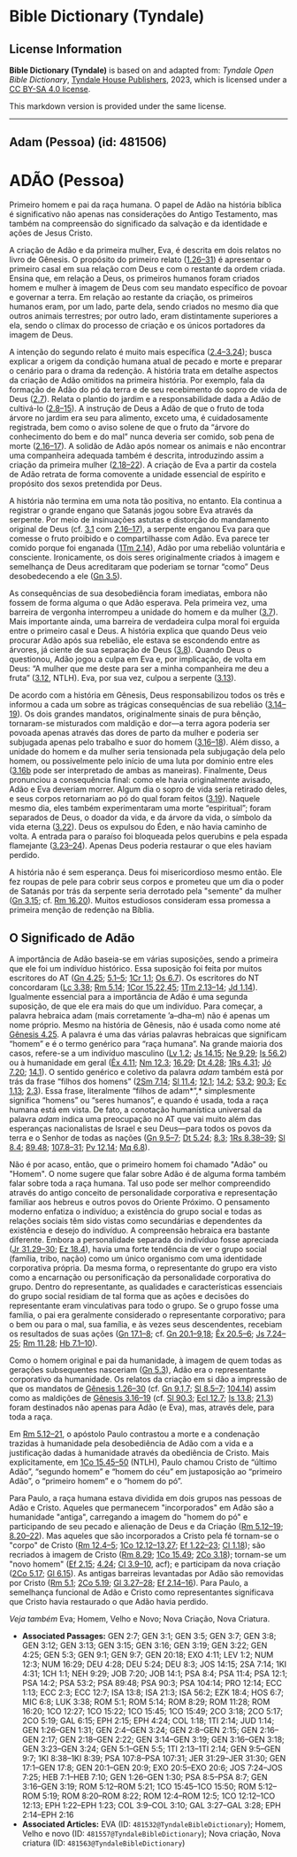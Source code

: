# Bible Dictionary (Tyndale)

## License Information

**Bible Dictionary (Tyndale)** is based on and adapted from: _Tyndale Open Bible Dictionary_, [Tyndale House Publishers](https://tyndaleopenresources.com/), 2023, which is licensed under a [CC BY-SA 4.0 license](https://creativecommons.org/licenses/by-sa/4.0/legalcode.en).

This markdown version is provided under the same license.



--------------------------------

## Adam (Pessoa) (id: 481506)

ADÃO (Pessoa)
=============

Primeiro homem e pai da raça humana. O papel de Adão na história bíblica é significativo não apenas nas considerações do Antigo Testamento, mas também na compreensão do significado da salvação e da identidade e ações de Jesus Cristo.

A criação de Adão e da primeira mulher, Eva, é descrita em dois relatos no livro de Gênesis. O propósito do primeiro relato ([1\.26–31](https://ref.ly/Gen1:26-Gen1:31)) é apresentar o primeiro casal em sua relação com Deus e com o restante da ordem criada. Ensina que, em relação a Deus, os primeiros humanos foram criados homem e mulher à imagem de Deus com seu mandato específico de povoar e governar a terra. Em relação ao restante da criação, os primeiros humanos eram, por um lado, parte dela, sendo criados no mesmo dia que outros animais terrestres; por outro lado, eram distintamente superiores a ela, sendo o clímax do processo de criação e os únicos portadores da imagem de Deus.

A intenção do segundo relato é muito mais específica ([2\.4–3\.24](https://ref.ly/Gen2:4-Gen3:24)); busca explicar a origem da condição humana atual de pecado e morte e preparar o cenário para o drama da redenção. A história trata em detalhe aspectos da criação de Adão omitidos na primeira história. Por exemplo, fala da formação de Adão do pó da terra e de seu recebimento do sopro de vida de Deus ([2\.7](https://ref.ly/Gen2:7)). Relata o plantio do jardim e a responsabilidade dada a Adão de cultivá\-lo ([2\.8–15](https://ref.ly/Gen2:8-Gen2:15)). A instrução de Deus a Adão de que o fruto de toda árvore no jardim era seu para alimento, exceto uma, é cuidadosamente registrada, bem como o aviso solene de que o fruto da “árvore do conhecimento do bem e do mal” nunca deveria ser comido, sob pena de morte ([2\.16–17](https://ref.ly/Gen2:16-Gen2:17)). A solidão de Adão após nomear os animais e não encontrar uma companheira adequada também é descrita, introduzindo assim a criação da primeira mulher ([2\.18–22](https://ref.ly/Gen2:18-Gen2:22)). A criação de Eva a partir da costela de Adão retrata de forma comovente a unidade essencial de espírito e propósito dos sexos pretendida por Deus.

A história não termina em uma nota tão positiva, no entanto. Ela continua a registrar o grande engano que Satanás jogou sobre Eva através da serpente. Por meio de insinuações astutas e distorção do mandamento original de Deus (cf. [3\.1](https://ref.ly/Gen3:1) com [2\.16–17](https://ref.ly/Gen2:16-Gen2:17)), a serpente enganou Eva para que comesse o fruto proibido e o compartilhasse com Adão. Eva parece ter comido porque foi enganada ([1Tm 2\.14](https://ref.ly/1Tim2:14)), Adão por uma rebelião voluntária e consciente. Ironicamente, os dois seres originalmente criados à imagem e semelhança de Deus acreditaram que poderiam se tornar “como” Deus desobedecendo a ele ([Gn 3\.5](https://ref.ly/Gen3:5)).

As consequências de sua desobediência foram imediatas, embora não fossem de forma alguma o que Adão esperava. Pela primeira vez, uma barreira de vergonha interrompeu a unidade do homem e da mulher ([3\.7](https://ref.ly/Gen3:7)). Mais importante ainda, uma barreira de verdadeira culpa moral foi erguida entre o primeiro casal e Deus. A história explica que quando Deus veio procurar Adão após sua rebelião, ele estava se escondendo entre as árvores, já ciente de sua separação de Deus ([3\.8](https://ref.ly/Gen3:8)). Quando Deus o questionou, Adão jogou a culpa em Eva e, por implicação, de volta em Deus: “A mulher que me deste para ser a minha companheira me deu a fruta” ([3\.12](https://ref.ly/Gen3:12), NTLH). Eva, por sua vez, culpou a serpente ([3\.13](https://ref.ly/Gen3:13)).

De acordo com a história em Gênesis, Deus responsabilizou todos os três e informou a cada um sobre as trágicas consequências de sua rebelião ([3\.14–19](https://ref.ly/Gen3:14-Gen3:19)). Os dois grandes mandatos, originalmente sinais de pura bênção, tornaram\-se misturados com maldição e dor—a terra agora poderia ser povoada apenas através das dores de parto da mulher e poderia ser subjugada apenas pelo trabalho e suor do homem ([3\.16–18](https://ref.ly/Gen3:16-Gen3:18)). Além disso, a unidade do homem e da mulher seria tensionada pela subjugação dela pelo homem, ou possivelmente pelo início de uma luta por domínio entre eles ([3\.16b](https://ref.ly/Gen3:16) pode ser interpretado de ambas as maneiras). Finalmente, Deus pronunciou a consequência final: como ele havia originalmente avisado, Adão e Eva deveriam morrer. Algum dia o sopro de vida seria retirado deles, e seus corpos retornariam ao pó do qual foram feitos ([3\.19](https://ref.ly/Gen3:19)). Naquele mesmo dia, eles também experimentaram uma morte “espiritual”; foram separados de Deus, o doador da vida, e da árvore da vida, o símbolo da vida eterna ([3\.22](https://ref.ly/Gen3:22)). Deus os expulsou do Éden, e não havia caminho de volta. A entrada para o paraíso foi bloqueada pelos querubins e pela espada flamejante ([3\.23–24](https://ref.ly/Gen3:23-Gen3:24)). Apenas Deus poderia restaurar o que eles haviam perdido.

A história não é sem esperança. Deus foi misericordioso mesmo então. Ele fez roupas de pele para cobrir seus corpos e prometeu que um dia o poder de Satanás por trás da serpente seria derrotado pela "semente" da mulher ([Gn 3\.15](https://ref.ly/Gen3:15); cf. [Rm 16\.20](https://ref.ly/Rom16:20)). Muitos estudiosos consideram essa promessa a primeira menção de redenção na Bíblia.

O Significado de Adão
---------------------

A importância de Adão baseia\-se em várias suposições, sendo a primeira que ele foi um indivíduo histórico. Essa suposição foi feita por muitos escritores do AT ([Gn 4\.25](https://ref.ly/Gen4:25); [5\.1–5](https://ref.ly/Gen5:1-Gen5:5); [1Cr 1\.1](https://ref.ly/1Chr1:1); [Os 6\.7](https://ref.ly/Hos6:7)). Os escritores do NT concordaram ([Lc 3\.38](https://ref.ly/Luke3:38); [Rm 5\.14](https://ref.ly/Rom5:14); [1Cor 15\.22,45](https://ref.ly/1Cor15:22,1Cor15:45); [1Tm 2\.13–14](https://ref.ly/1Tim2:13-1Tim2:14); [Jd 1\.14](https://ref.ly/Jude1:14)). Igualmente essencial para a importância de Adão é uma segunda suposição, de que ele era mais do que um indivíduo. Para começar, a palavra hebraica adam (mais corretamente ’a–dha–m) não é apenas um nome próprio. Mesmo na história de Gênesis, não é usada como nome até [Gênesis 4\.25](https://ref.ly/Gen4:25). A palavra é uma das várias palavras hebraicas que significam “homem” e é o termo genérico para “raça humana”. Na grande maioria dos casos, refere\-se a um indivíduo masculino ([Lv 1\.2](https://ref.ly/Lev1:2); [Js 14\.15](https://ref.ly/Josh14:15); [Ne 9\.29](https://ref.ly/Neh9:29); [Is 56\.2](https://ref.ly/Isa56:2)) ou à humanidade em geral ([Êx 4\.11](https://ref.ly/Exod4:11); [Nm 12\.3](https://ref.ly/Num12:3); [16\.29](https://ref.ly/Num16:29); [Dt 4\.28](https://ref.ly/Deut4:28); [1Rs 4\.31](https://ref.ly/1Kgs4:31); [Jó 7\.20](https://ref.ly/Job7:20); [14\.1](https://ref.ly/Job14:1)). O sentido genérico e coletivo da palavra *adam* também está por trás da frase “filhos dos homens” ([2Sm 7\.14](https://ref.ly/2Sam7:14); [Sl 11\.4](https://ref.ly/Ps11:4); [12\.1](https://ref.ly/Ps12:1); [14\.2](https://ref.ly/Ps14:2); [53\.2](https://ref.ly/Ps53:2); [90\.3](https://ref.ly/Ps90:3); [Ec 1\.13](https://ref.ly/Eccl1:13); [2\.3](https://ref.ly/Eccl2:3)). Essa frase, literalmente “filhos de adam*”,* simplesmente significa “homens” ou “seres humanos”, e quando é usada, toda a raça humana está em vista. De fato, a conotação humanística universal da palavra *adam* indica uma preocupação no AT que vai muito além das esperanças nacionalistas de Israel e seu Deus—para todos os povos da terra e o Senhor de todas as nações ([Gn 9\.5–7](https://ref.ly/Gen9:5-Gen9:7); [Dt 5\.24](https://ref.ly/Deut5:24); [8\.3](https://ref.ly/Deut8:3); [1Rs 8\.38–39](https://ref.ly/1Kgs8:38-1Kgs8:39); [Sl 8\.4](https://ref.ly/Ps8:4); [89\.48](https://ref.ly/Ps89:48); [107\.8–31](https://ref.ly/Ps107:8-Ps107:31); [Pv 12\.14](https://ref.ly/Prov12:14); [Mq 6\.8](https://ref.ly/Mic6:8)).

Não é por acaso, então, que o primeiro homem foi chamado "Adão" ou "Homem". O nome sugere que falar sobre Adão é de alguma forma também falar sobre toda a raça humana. Tal uso pode ser melhor compreendido através do antigo conceito de personalidade corporativa e representação familiar aos hebreus e outros povos do Oriente Próximo. O pensamento moderno enfatiza o indivíduo; a existência do grupo social e todas as relações sociais têm sido vistas como secundárias e dependentes da existência e desejo do indivíduo. A compreensão hebraica era bastante diferente. Embora a personalidade separada do indivíduo fosse apreciada ([Jr 31\.29–30](https://ref.ly/Jer31:29-Jer31:30); [Ez 18\.4](https://ref.ly/Ezek18:4)), havia uma forte tendência de ver o grupo social (família, tribo, nação) como um único organismo com uma identidade corporativa própria. Da mesma forma, o representante do grupo era visto como a encarnação ou personificação da personalidade corporativa do grupo. Dentro do representante, as qualidades e características essenciais do grupo social residiam de tal forma que as ações e decisões do representante eram vinculativas para todo o grupo. Se o grupo fosse uma família, o pai era geralmente considerado o representante corporativo; para o bem ou para o mal, sua família, e às vezes seus descendentes, recebiam os resultados de suas ações ([Gn 17\.1–8](https://ref.ly/Gen17:1-Gen17:8); cf. [Gn 20\.1–9,18](https://ref.ly/Gen20:1-Gen20:9,Gen20:18); [Êx 20\.5–6](https://ref.ly/Exod20:5-Exod20:6); [Js 7\.24–25](https://ref.ly/Josh7:24-Josh7:25); [Rm 11\.28](https://ref.ly/Rom11:28); [Hb 7\.1–10](https://ref.ly/Heb7:1-Heb7:10)).

Como o homem original e pai da humanidade, à imagem de quem todas as gerações subsequentes nasceriam ([Gn 5\.3](https://ref.ly/Gen5:3)), Adão era o representante corporativo da humanidade. Os relatos da criação em si dão a impressão de que os mandatos de [Gênesis 1\.26–30](https://ref.ly/INVALID) (cf. [Gn 9\.1,7](https://ref.ly/INVALID,Gen0:7); [Sl 8\.5–7](https://ref.ly/INVALID); [104\.14](https://ref.ly/Ps0:104)) assim como as maldições de [Gênesis 3\.16–19](https://ref.ly/INVALID) (cf. [Sl 90\.3](https://ref.ly/INVALID); [Ecl 12\.7](https://ref.ly/INVALID); [Is 13\.8](https://ref.ly/INVALID); [21\.3](https://ref.ly/INVALID)) foram destinados não apenas para Adão (e Eva), mas, através dele, para toda a raça.

Em [Rm 5\.12–21](https://ref.ly/Rom5:12-Rom5:21), o apóstolo Paulo contrastou a morte e a condenação trazidas à humanidade pela desobediência de Adão com a vida e a justificação dadas à humanidade através da obediência de Cristo. Mais explicitamente, em [1Co 15\.45–50](https://ref.ly/1Cor15:45-1Cor15:50) (NTLH), Paulo chamou Cristo de “último Adão”, “segundo homem” e “homem do céu” em justaposição ao “primeiro Adão”, o “primeiro homem” e o “homem do pó”.

Para Paulo, a raça humana estava dividida em dois grupos nas pessoas de Adão e Cristo. Aqueles que permanecem "incorporados" em Adão são a humanidade "antiga", carregando a imagem do "homem do pó" e participando de seu pecado e alienação de Deus e da Criação ([Rm 5\.12–19](https://ref.ly/Rom5:12-Rom5:19); [8\.20–22](https://ref.ly/Rom8:20-Rom8:22)). Mas aqueles que são incorporados a Cristo pela fé tornam\-se o "corpo" de Cristo ([Rm 12\.4–5](https://ref.ly/Rom12:4-Rom12:5); [1Co 12\.12–13,27](https://ref.ly/1Cor12:12-1Cor12:13,1Cor12:27); [Ef 1\.22–23](https://ref.ly/Eph1:22-Eph1:23); [Cl 1\.18](https://ref.ly/Col1:18)); são recriados à imagem de Cristo ([Rm 8\.29](https://ref.ly/Rom8:29); [1Co 15\.49](https://ref.ly/1Cor15:49); [2Co 3\.18](https://ref.ly/2Cor3:18)); tornam\-se um "novo homem" ([Ef 2\.15](https://ref.ly/Eph2:15); [4\.24](https://ref.ly/Eph4:24); [Cl 3\.9–10](https://ref.ly/Col3:9-Col3:10), acf); e participam da nova criação ([2Co 5\.17](https://ref.ly/2Cor5:17); [Gl 6\.15](https://ref.ly/Gal6:15)). As antigas barreiras levantadas por Adão são removidas por Cristo ([Rm 5\.1](https://ref.ly/Rom5:1); [2Co 5\.19](https://ref.ly/2Cor5:19); [Gl 3\.27–28](https://ref.ly/Gal3:27-Gal3:28); [Ef 2\.14–16](https://ref.ly/Eph2:14-Eph2:16)). Para Paulo, a semelhança funcional de Adão e Cristo como representantes significava que Cristo havia restaurado o que Adão havia perdido.

*Veja também* Eva; Homem, Velho e Novo; Nova Criação, Nova Criatura.

* **Associated Passages:** GEN 2:7; GEN 3:1; GEN 3:5; GEN 3:7; GEN 3:8; GEN 3:12; GEN 3:13; GEN 3:15; GEN 3:16; GEN 3:19; GEN 3:22; GEN 4:25; GEN 5:3; GEN 9:1; GEN 9:7; GEN 20:18; EXO 4:11; LEV 1:2; NUM 12:3; NUM 16:29; DEU 4:28; DEU 5:24; DEU 8:3; JOS 14:15; 2SA 7:14; 1KI 4:31; 1CH 1:1; NEH 9:29; JOB 7:20; JOB 14:1; PSA 8:4; PSA 11:4; PSA 12:1; PSA 14:2; PSA 53:2; PSA 89:48; PSA 90:3; PSA 104:14; PRO 12:14; ECC 1:13; ECC 2:3; ECC 12:7; ISA 13:8; ISA 21:3; ISA 56:2; EZK 18:4; HOS 6:7; MIC 6:8; LUK 3:38; ROM 5:1; ROM 5:14; ROM 8:29; ROM 11:28; ROM 16:20; 1CO 12:27; 1CO 15:22; 1CO 15:45; 1CO 15:49; 2CO 3:18; 2CO 5:17; 2CO 5:19; GAL 6:15; EPH 2:15; EPH 4:24; COL 1:18; 1TI 2:14; JUD 1:14; GEN 1:26–GEN 1:31; GEN 2:4–GEN 3:24; GEN 2:8–GEN 2:15; GEN 2:16–GEN 2:17; GEN 2:18–GEN 2:22; GEN 3:14–GEN 3:19; GEN 3:16–GEN 3:18; GEN 3:23–GEN 3:24; GEN 5:1–GEN 5:5; 1TI 2:13–1TI 2:14; GEN 9:5–GEN 9:7; 1KI 8:38–1KI 8:39; PSA 107:8–PSA 107:31; JER 31:29–JER 31:30; GEN 17:1–GEN 17:8; GEN 20:1–GEN 20:9; EXO 20:5–EXO 20:6; JOS 7:24–JOS 7:25; HEB 7:1–HEB 7:10; GEN 1:26–GEN 1:30; PSA 8:5–PSA 8:7; GEN 3:16–GEN 3:19; ROM 5:12–ROM 5:21; 1CO 15:45–1CO 15:50; ROM 5:12–ROM 5:19; ROM 8:20–ROM 8:22; ROM 12:4–ROM 12:5; 1CO 12:12–1CO 12:13; EPH 1:22–EPH 1:23; COL 3:9–COL 3:10; GAL 3:27–GAL 3:28; EPH 2:14–EPH 2:16
* **Associated Articles:** EVA (ID: `481532@TyndaleBibleDictionary`); Homem, Velho e novo (ID: `481557@TyndaleBibleDictionary`); Nova criação, Nova criatura (ID: `481563@TyndaleBibleDictionary`)

